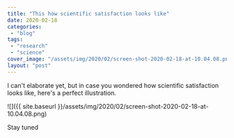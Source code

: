 ```yaml
---
title: "This how scientific satisfaction looks like"
date: 2020-02-18
categories: 
 - "blog"
tags: 
 - "research"
 - "science"
cover_image: "/assets/img/2020/02/screen-shot-2020-02-18-at-10.04.08.png"
layout: "post"
---
```


I can't elaborate yet, but in case you wondered how scientific satisfaction looks like, here's a perfect illustration.

![]({{ site.baseurl }}/assets/img/2020/02/screen-shot-2020-02-18-at-10.04.08.png)

Stay tuned
